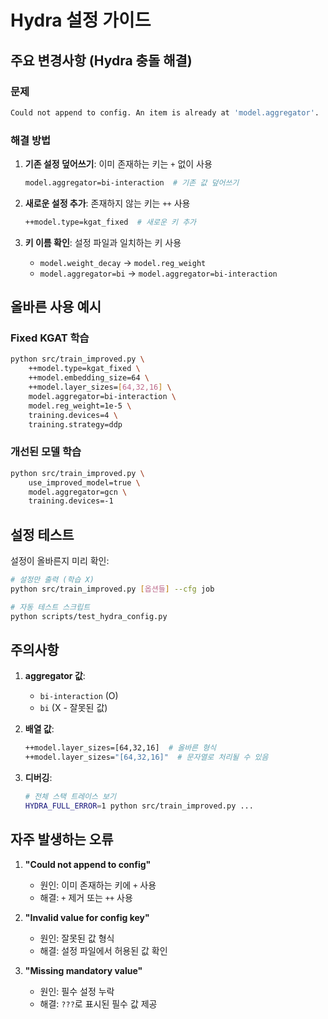 # Hydra 설정 가이드

## 주요 변경사항 (Hydra 충돌 해결)

### 문제
```bash
Could not append to config. An item is already at 'model.aggregator'.
```

### 해결 방법

1. **기존 설정 덮어쓰기**: 이미 존재하는 키는 `+` 없이 사용
   ```bash
   model.aggregator=bi-interaction  # 기존 값 덮어쓰기
   ```

2. **새로운 설정 추가**: 존재하지 않는 키는 `++` 사용
   ```bash
   ++model.type=kgat_fixed  # 새로운 키 추가
   ```

3. **키 이름 확인**: 설정 파일과 일치하는 키 사용
   - `model.weight_decay` → `model.reg_weight`
   - `model.aggregator=bi` → `model.aggregator=bi-interaction`

## 올바른 사용 예시

### Fixed KGAT 학습
```bash
python src/train_improved.py \
    ++model.type=kgat_fixed \
    ++model.embedding_size=64 \
    ++model.layer_sizes=[64,32,16] \
    model.aggregator=bi-interaction \
    model.reg_weight=1e-5 \
    training.devices=4 \
    training.strategy=ddp
```

### 개선된 모델 학습
```bash
python src/train_improved.py \
    use_improved_model=true \
    model.aggregator=gcn \
    training.devices=-1
```

## 설정 테스트

설정이 올바른지 미리 확인:
```bash
# 설정만 출력 (학습 X)
python src/train_improved.py [옵션들] --cfg job

# 자동 테스트 스크립트
python scripts/test_hydra_config.py
```

## 주의사항

1. **aggregator 값**:
   - `bi-interaction` (O)
   - `bi` (X - 잘못된 값)

2. **배열 값**:
   ```bash
   ++model.layer_sizes=[64,32,16]  # 올바른 형식
   ++model.layer_sizes="[64,32,16]"  # 문자열로 처리될 수 있음
   ```

3. **디버깅**:
   ```bash
   # 전체 스택 트레이스 보기
   HYDRA_FULL_ERROR=1 python src/train_improved.py ...
   ```

## 자주 발생하는 오류

1. **"Could not append to config"**
   - 원인: 이미 존재하는 키에 `+` 사용
   - 해결: `+` 제거 또는 `++` 사용

2. **"Invalid value for config key"**
   - 원인: 잘못된 값 형식
   - 해결: 설정 파일에서 허용된 값 확인

3. **"Missing mandatory value"**
   - 원인: 필수 설정 누락
   - 해결: `???`로 표시된 필수 값 제공